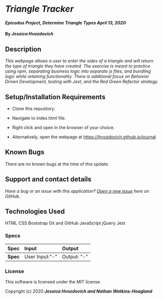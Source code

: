 # _Triangle Tracker_

#### _Epicodus Project, Determine Triangle Types April 13, 2020_

#### By _**Jessica Hvozdovich**_

## Description

_This webpage allows a user to enter the sides of a triangle and will return the type of triangle they have created. The exercise is meant to practice using npm, separating business logic into separate js files, and bundling logic while retaining functionality. There is additional focus on Behavior Driven Development, testing with Jest, and the Red Green Refactor strategy._

## Setup/Installation Requirements

* Clone this repository.
* Navigate to index.html file.
* Right click and open in the browser of your choice.

* Alternatively, open the webpage at https://jhvozdovich.github.io/journal

## Known Bugs

There are no known bugs at the time of this update.

## Support and contact details

_Have a bug or an issue with this application? [Open a new issue](https://github.com/jhvozdovich/journal/issues) here on GitHub._

## Technologies Used

HTML
CSS
Bootstrap
Git and GitHub
JavaScript
jQuery
Jest

### Specs
| Spec | Input | Output |
| :------------- | :------------- | :------------- |
| **Spec** | User Input:"-" | Output: "-" |


### License

This software is licensed under the MIT license.

Copyright (c) 2020 **_Jessica Hvozdovich and Nathan Watkins-Hoagland_**